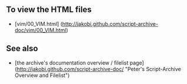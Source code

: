 To view the HTML files
----------------------

* [vim/00_VIM.html]
  (http://jakobi.github.com/script-archive-doc/vim/00_VIM.html)


See also
--------

* [the archive's documentation overview / filelist page]
  (http://jakobi.github.com/script-archive-doc/
  "Peter's Script-Archive Overview and Filelist")

